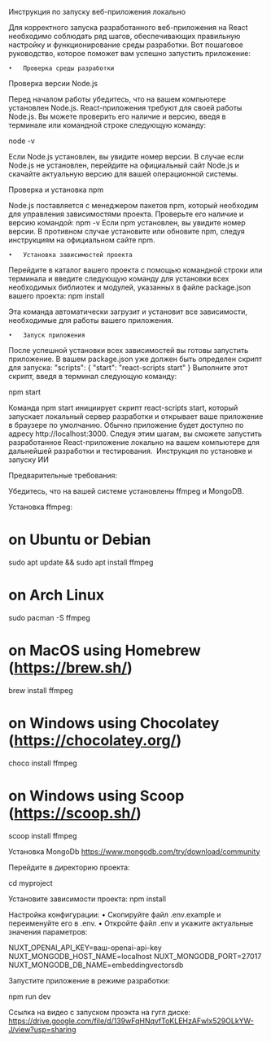 Инструкция по запуску веб-приложения локально


Для корректного запуска разработанного веб-приложения на React необходимо соблюдать ряд шагов, обеспечивающих правильную настройку и функционирование среды разработки. Вот пошаговое руководство, которое поможет вам успешно запустить приложение:

	•	Проверка среды разработки

Проверка версии Node.js

Перед началом работы убедитесь, что на вашем компьютере установлен Node.js. React-приложения требуют для своей работы Node.js. Вы можете проверить его наличие и версию, введя в терминале или командной строке следующую команду:

node -v

Если Node.js установлен, вы увидите номер версии. В случае если Node.js не установлен, перейдите на официальный сайт Node.js и скачайте актуальную версию для вашей операционной системы.

Проверка и установка npm

Node.js поставляется с менеджером пакетов npm, который необходим для управления зависимостями проекта. Проверьте его наличие и версию командой:
npm -v
Если npm установлен, вы увидите номер версии. В противном случае установите или обновите npm, следуя инструкциям на официальном сайте npm.

	•	Установка зависимостей проекта

Перейдите в каталог вашего проекта с помощью командной строки или терминала и введите следующую команду для установки всех необходимых библиотек и модулей, указанных в файле package.json вашего проекта:
npm install

Эта команда автоматически загрузит и установит все зависимости, необходимые для работы вашего приложения.

	•	Запуск приложения

После успешной установки всех зависимостей вы готовы запустить приложение. В вашем package.json уже должен быть определен скрипт для запуска:
"scripts": {
"start": "react-scripts start"
}
Выполните этот скрипт, введя в терминал следующую команду:

npm start

Команда npm start инициирует скрипт react-scripts start, который запускает локальный сервер разработки и открывает ваше приложение в браузере по умолчанию. Обычно приложение будет доступно по адресу http://localhost:3000.
Следуя этим шагам, вы сможете запустить разработанное React-приложение локально на вашем компьютере для дальнейшей разработки и тестирования.
 Инструкция по установке и запуску ИИ

Предварительные требования:

Убедитесь, что на вашей системе установлены ffmpeg и MongoDB.

Установка ffmpeg:
# on Ubuntu or Debian
sudo apt update && sudo apt install ffmpeg

# on Arch Linux
sudo pacman -S ffmpeg

# on MacOS using Homebrew (https://brew.sh/)
brew install ffmpeg

# on Windows using Chocolatey (https://chocolatey.org/)
choco install ffmpeg

# on Windows using Scoop (https://scoop.sh/)
scoop install ffmpeg

Установка MongoDb
https://www.mongodb.com/try/download/community

Перейдите в директорию проекта:

cd myproject

Установите зависимости проекта:
npm install

Настройка конфигурации:
	•	Скопируйте файл .env.example и переименуйте его в .env.
	•	Откройте файл .env и укажите актуальные значения параметров:

NUXT_OPENAI_API_KEY=ваш-openai-api-key
NUXT_MONGODB_HOST_NAME=localhost
NUXT_MONGODB_PORT=27017
NUXT_MONGODB_DB_NAME=embeddingvectorsdb

Запустите приложение в режиме разработки:

npm run dev

Ссылка на видео с запуском проэкта на гугл диске:
https://drive.google.com/file/d/139wFqHNqvfToKLEHzAFwIx529OLkYW-J/view?usp=sharing
